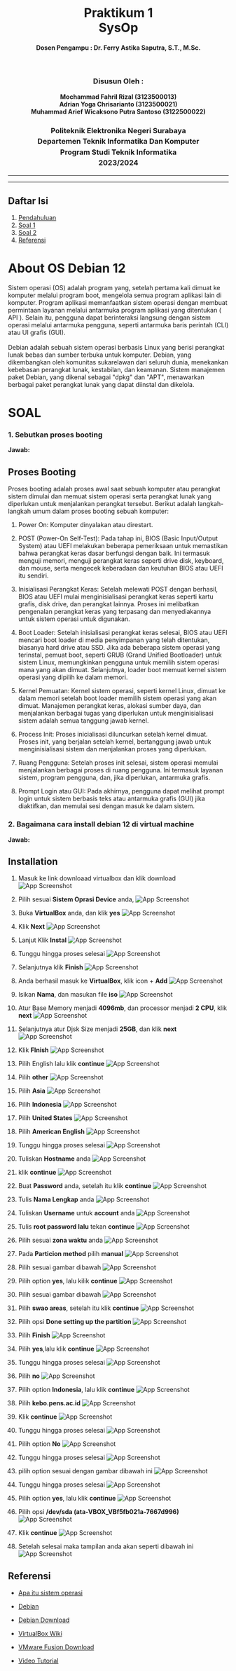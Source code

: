 <div align="center">
  <h1 style="text-align: center;font-weight: bold">Praktikum 1<br>SysOp</h1>
  <h4 style="text-align: center;">Dosen Pengampu : Dr. Ferry Astika Saputra, S.T., M.Sc.</h4>
</div>
<br />
<div align="center">
  <assets/img src="https://upload.wikimedia.org/wikipedia/id/4/44/Logo_PENS.png" alt="Logo PENS">
  <h3 style="text-align: center;">Disusun Oleh : </h3>
  <p style="text-align: center;">
    <strong>Mochammad Fahril Rizal (3123500013)</strong><br>
    <strong>Adrian Yoga Chrisarianto (3123500021)</strong><br>
    <strong>Muhammad Arief Wicaksono Putra Santoso (3122500022)</strong>
  </p>

<h3 style="text-align: center;line-height: 1.5">Politeknik Elektronika Negeri Surabaya<br>Departemen Teknik Informatika Dan Komputer<br>Program Studi Teknik Informatika<br>2023/2024</h3>
  <hr><hr>
</div>

## Daftar Isi
1. [Pendahuluan](#about-os-debian-12)
1. [Soal 1](#1-sebutkan-proses-booting)
2. [Soal 2](#2-bagaimana-cara-install-debian-12-di-virtual-machine)
3. [Referensi](#referensi)

# About OS Debian 12
Sistem operasi (OS) adalah program yang, setelah pertama kali dimuat ke komputer melalui program boot, mengelola semua program aplikasi lain di komputer. Program aplikasi memanfaatkan sistem operasi dengan membuat permintaan layanan melalui antarmuka program aplikasi yang ditentukan ( API ). Selain itu, pengguna dapat berinteraksi langsung dengan sistem operasi melalui antarmuka pengguna, seperti antarmuka baris perintah (CLI) atau UI grafis (GUI). <br><br>
Debian adalah sebuah sistem operasi berbasis Linux yang berisi perangkat lunak bebas dan sumber terbuka untuk komputer. Debian, yang dikembangkan oleh komunitas sukarelawan dari seluruh dunia, menekankan kebebasan perangkat lunak, kestabilan, dan keamanan. Sistem manajemen paket Debian, yang dikenal sebagai "dpkg" dan "APT", menawarkan berbagai paket perangkat lunak yang dapat diinstal dan dikelola.

# SOAL
### 1. Sebutkan proses booting
**Jawab:**
## Proses Booting

Proses booting adalah proses awal saat sebuah komputer atau perangkat sistem dimulai dan memuat sistem operasi serta perangkat lunak yang diperlukan untuk menjalankan perangkat tersebut. Berikut adalah langkah-langkah umum dalam proses booting sebuah komputer:

1. Power On: 
Komputer dinyalakan atau direstart.

2. POST (Power-On Self-Test): 
Pada tahap ini, BIOS (Basic Input/Output System) atau UEFI melakukan beberapa pemeriksaan untuk memastikan bahwa perangkat keras dasar berfungsi dengan baik. Ini termasuk menguji memori, menguji perangkat keras seperti drive disk, keyboard, dan mouse, serta mengecek keberadaan dan keutuhan BIOS atau UEFI itu sendiri.

3. Inisialisasi Perangkat Keras: 
Setelah melewati POST dengan berhasil, BIOS atau UEFI mulai menginisialisasi perangkat keras seperti kartu grafis, disk drive, dan perangkat lainnya. Proses ini melibatkan pengenalan perangkat keras yang terpasang dan menyediakannya untuk sistem operasi untuk digunakan.

4. Boot Loader: 
Setelah inisialisasi perangkat keras selesai, BIOS atau UEFI mencari boot loader di media penyimpanan yang telah ditentukan, biasanya hard drive atau SSD. Jika ada beberapa sistem operasi yang terinstal, pemuat boot, seperti GRUB (Grand Unified Bootloader) untuk sistem Linux, memungkinkan pengguna untuk memilih sistem operasi mana yang akan dimuat. Selanjutnya, loader boot memuat kernel sistem operasi yang dipilih ke dalam memori.

5. Kernel Pemuatan: 
Kernel sistem operasi, seperti kernel Linux, dimuat ke dalam memori setelah boot loader memilih sistem operasi yang akan dimuat. Manajemen perangkat keras, alokasi sumber daya, dan menjalankan berbagai tugas yang diperlukan untuk menginisialisasi sistem adalah semua tanggung jawab kernel.

6. Process Init: 
Proses inicialisasi diluncurkan setelah kernel dimuat. Proses init, yang berjalan setelah kernel, bertanggung jawab untuk menginisialisasi sistem dan menjalankan proses yang diperlukan.

7. Ruang Pengguna: 
Setelah proses init selesai, sistem operasi memulai menjalankan berbagai proses di ruang pengguna. Ini termasuk layanan sistem, program pengguna, dan, jika diperlukan, antarmuka grafis.

8. Prompt Login atau GUI: 
Pada akhirnya, pengguna dapat melihat prompt login untuk sistem berbasis teks atau antarmuka grafis (GUI) jika diaktifkan, dan memulai sesi dengan masuk ke dalam sistem.

### 2. Bagaimana cara install debian 12 di virtual machine
**Jawab:**
## Installation
1. Masuk ke link downloaad virtualbox dan klik download
![App Screenshot](assets/img/install-vm/1.jpeg)

2. Pilih sesuai **Sistem Oprasi Device** anda,
![App Screenshot](assets/img/install-vm/2.jpeg)

3. Buka **VirtualBox** anda, dan klik **yes**
![App Screenshot](assets/img/install-vm/3.jpeg)

4. Klik **Next**
![App Screenshot](assets/img/install-vm/4.jpeg)

5. Lanjut Klik **Instal** 
![App Screenshot](assets/img/install-vm/5.jpeg)

6. Tunggu hingga proses selesai
![App Screenshot](assets/img/install-vm/6.jpeg)

7. Selanjutnya klik **Finish**
![App Screenshot](assets/img/install-vm/7.jpeg)

8. Anda berhasil masuk ke **VirtualBox**, klik icon + **Add** 
![App Screenshot](assets/img/install-vm/8.jpeg)

9. Isikan **Nama**, dan masukan file **iso**
![App Screenshot](assets/img/install-vm/10.jpeg)

10. Atur Base Memory menjadi **4096mb**, dan processor menjadi **2 CPU**, klik **next**
![App Screenshot](assets/img/install-vm/11.1.jpeg)

11. Selanjutnya atur Djsk Size menjadi **25GB**, dan klik **next**
![App Screenshot](assets/img/install-vm/12.jpeg)

13. Klik **FInish**
![App Screenshot](assets/img/install-vm/14.jpeg)

14. Pilih English lalu klik **continue**
![App Screenshot](assets/img/install-deb/a.png)

15. Pilih **other**
![App Screenshot](assets/img/install-deb/b.png)

16. Pilih **Asia**
![App Screenshot](assets/img/install-deb/c.png)

17. Pilih **Indonesia**
![App Screenshot](assets/img/install-deb/d.png)

18. Pilih **United States**
![App Screenshot](assets/img/install-deb/e.png)

19. Pilih **American English**
![App Screenshot](assets/img/install-deb/f.png)

20. Tunggu hingga proses selesai
![App Screenshot](assets/img/install-deb/g.png)

21. Tuliskan **Hostname** anda
![App Screenshot](assets/img/install-deb/h.png)

22. klik **continue**
![App Screenshot](assets/img/install-deb/i.png)

23. Buat **Password** anda, setelah itu klik **continue**
![App Screenshot](assets/img/install-deb/j.png)

24. Tulis **Nama Lengkap** anda
![App Screenshot](assets/img/install-deb/k.png)

25. Tuliskan **Username** untuk **account** anda
![App Screenshot](assets/img/install-deb/l.png)

26. Tulis **root password lalu** tekan **continue**
![App Screenshot](assets/img/install-deb/9.png)

27. Pilih sesuai **zona waktu** anda
![App Screenshot](assets/img/install-deb/n.png)

28. Pada **Particion method** pilih **manual**
![App Screenshot](assets/img/install-deb/12.png)

29. Pilih sesuai gambar dibawah
![App Screenshot](assets/img/install-deb/14.png)

30. Pilih option **yes**, lalu kilik **continue**
![App Screenshot](assets/img/install-deb/15.png)

31. Pilih sesuai gambar dibawah
![App Screenshot](assets/img/install-deb/16.png)

32. Pilih **swao areas**, setelah itu klik **continue**
![App Screenshot](assets/img/install-deb/37.png)

33. Pilih opsi **Done setting up the partition**
![App Screenshot](assets/img/install-deb/38.png)

34. Pilih **Finish**
![App Screenshot](assets/img/install-deb/39.png)

35. Pilih **yes**,lalu klik **continue**
![App Screenshot](assets/img/install-deb/40.png)

36. Tunggu hingga proses selesai
![App Screenshot](assets/img/install-deb/41.png)

37. Pilih **no**
![App Screenshot](assets/img/install-deb/42.png)

38. Pilih option **Indonesia**, lalu klik **continue**
![App Screenshot](assets/img/install-deb/43.png)

39. Pilih **kebo.pens.ac.id**
![App Screenshot](assets/img/install-deb/44.png)

40. Klik **continue**
![App Screenshot](assets/img/install-deb/45.png)

41. Tunggu hingga proses selesai
![App Screenshot](assets/img/install-deb/46.png)

42. Pilih option **No**
![App Screenshot](assets/img/install-deb/47.png)

43. Tunggu hingga proses selesai
![App Screenshot](assets/img/install-deb/48.png)

44. pilih option sesuai dengan gambar dibawah ini
![App Screenshot](assets/img/install-deb/49.png)

45. Tunggu hingga proses selesai
![App Screenshot](assets/img/install-deb/50.png)

46. Pilih option **yes**, lalu klik **continue**
![App Screenshot](assets/img/install-deb/51.png)

47. Pilih opsi **/dev/sda (ata-VBOX_VBf5fb021a-7667d996)**
![App Screenshot](assets/img/install-deb/52.png)

48. Klik **continue**
![App Screenshot](assets/img/install-deb/53.png)

49. Setelah selesai maka tampilan anda akan seperti dibawah ini
![App Screenshot](assets/img/install-deb/54.png)


## Referensi
- [Apa itu sistem operasi](https://www.techtarget.com/whatis/definition/operating-system-OS)

- [Debian](https://id.wikipedia.org/wiki/Debian)

- [Debian Download](https://www.debian.org/download)

- [VirtualBox Wiki](https://www.virtualbox.org/wiki)

- [VMware Fusion Download](https://customerconnect.vmware.com/downloads/details?downloadGroup=FUS-1350&productId=1375&rPId=110933)

- [Video Tutorial](https://www.youtube.com/watch?v=hoRdh96O9wM)
